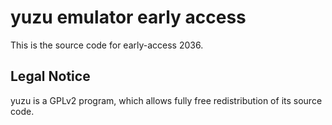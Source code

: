 yuzu emulator early access
=============

This is the source code for early-access 2036.

## Legal Notice

yuzu is a GPLv2 program, which allows fully free redistribution of its source code.